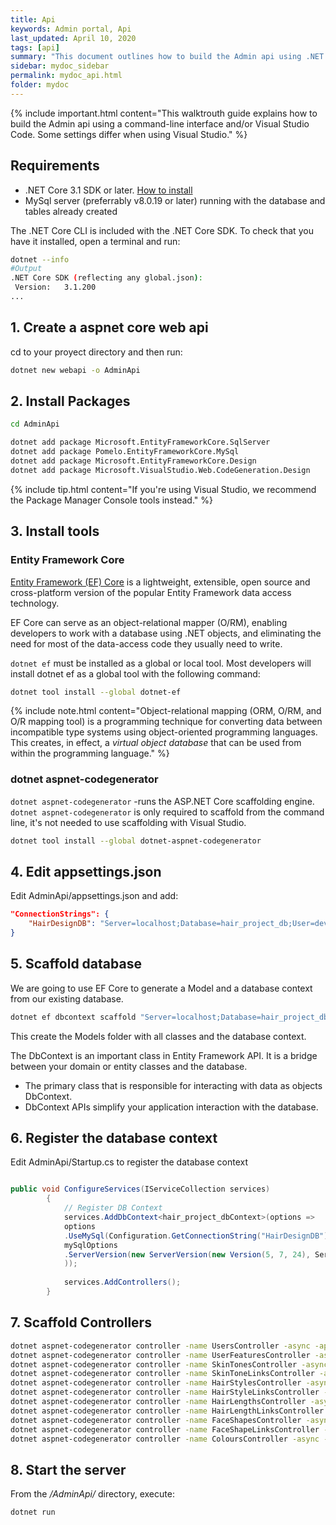 ```yaml
---
title: Api
keywords: Admin portal, Api
last_updated: April 10, 2020
tags: [api]
summary: "This document outlines how to build the Admin api using .NET core 3.1"
sidebar: mydoc_sidebar
permalink: mydoc_api.html
folder: mydoc
---
```


{% include important.html content="This walktrouth guide explains how to build the Admin api using a command-line interface and/or Visual Studio Code. Some settings differ when using Visual Studio." %}

## Requirements
- .NET Core 3.1 SDK or later. [How to install](https://docs.microsoft.com/en-us/dotnet/core/install/sdk?pivots=os-windows)
- MySql server (preferrably v8.0.19 or later) running with the database and tables already created

The .NET Core CLI is included with the .NET Core SDK. To check that you have it installed, open a terminal and run:
```bash
dotnet --info
#Output
.NET Core SDK (reflecting any global.json):
 Version:   3.1.200
...
```


## 1. Create a aspnet core web api
cd to your proyect directory and then run:

```bash
dotnet new webapi -o AdminApi
```


## 2. Install Packages
```bash
cd AdminApi

dotnet add package Microsoft.EntityFrameworkCore.SqlServer
dotnet add package Pomelo.EntityFrameworkCore.MySql
dotnet add package Microsoft.EntityFrameworkCore.Design
dotnet add package Microsoft.VisualStudio.Web.CodeGeneration.Design
```

{% include tip.html content="If you're using Visual Studio, we recommend the Package Manager Console tools instead." %}


## 3. Install tools
### Entity Framework Core
[Entity Framework (EF) Core](https://docs.microsoft.com/en-us/ef/core/) is a lightweight, extensible, open source and cross-platform version of the popular Entity Framework data access technology.

EF Core can serve as an object-relational mapper (O/RM), enabling developers to work with a database using .NET objects, and eliminating the need for most of the data-access code they usually need to write.

`dotnet ef` must be installed as a global or local tool. Most developers will install dotnet ef as a global tool with the following command:

```bash
dotnet tool install --global dotnet-ef
```

{% include note.html content="Object-relational mapping (ORM, O/RM, and O/R mapping tool) is a programming technique for converting data between incompatible type systems using object-oriented programming languages. This creates, in effect, a <i>virtual object database</i> that can be used from within the programming language." %}



### dotnet aspnet-codegenerator
`dotnet aspnet-codegenerator` -runs the ASP.NET Core scaffolding engine. `dotnet aspnet-codegenerator` is only required to scaffold from the command line, it's not needed to use scaffolding with Visual Studio.

```bash
dotnet tool install --global dotnet-aspnet-codegenerator
```

## 4. Edit appsettings.json
Edit AdminApi/appsettings.json and add:
```json
"ConnectionStrings": {
    "HairDesignDB": "Server=localhost;Database=hair_project_db;User=dev_admin;Password=administrator;"
}
```


## 5. Scaffold database
We are going to use EF Core to generate a Model and a database context from our existing database.

```bash
dotnet ef dbcontext scaffold "Server=localhost;Database=hair_project_db;User=dev_admin;Password=administrator;TreatTinyAsBoolean=true;" "Pomelo.EntityFrameworkCore.MySql" -o Models
```

This create the Models folder with all classes and the database context.

The DbContext is an important class in Entity Framework API. It is a bridge between your domain or entity classes and the database.
- The primary class that is responsible for interacting with data as objects DbContext.
- DbContext APIs simplify your application interaction with the database.

## 6. Register the database context

Edit AdminApi/Startup.cs to register the database context

```c#

public void ConfigureServices(IServiceCollection services)
        {
            // Register DB Context
            services.AddDbContext<hair_project_dbContext>(options =>
            options
            .UseMySql(Configuration.GetConnectionString("HairDesignDB"), mySqlOptions =>
            mySqlOptions
            .ServerVersion(new ServerVersion(new Version(5, 7, 24), ServerType.MySql))
            ));
            
            services.AddControllers();
        }
```


## 7. Scaffold Controllers


```bash
dotnet aspnet-codegenerator controller -name UsersController -async -api -m Users -dc hair_project_dbContext -outDir Controllers
dotnet aspnet-codegenerator controller -name UserFeaturesController -async -api -m UserFeatures -dc hair_project_dbContext -outDir Controllers
dotnet aspnet-codegenerator controller -name SkinTonesController -async -api -m SkinTones -dc hair_project_dbContext -outDir Controllers
dotnet aspnet-codegenerator controller -name SkinToneLinksController -async -api -m SkinToneLinks -dc hair_project_dbContext -outDir Controllers
dotnet aspnet-codegenerator controller -name HairStylesController -async -api -m HairStyles -dc hair_project_dbContext -outDir Controllers
dotnet aspnet-codegenerator controller -name HairStyleLinksController -async -api -m HairStyleLinks -dc hair_project_dbContext -outDir Controllers
dotnet aspnet-codegenerator controller -name HairLengthsController -async -api -m HairLengths -dc hair_project_dbContext -outDir Controllers
dotnet aspnet-codegenerator controller -name HairLengthLinksController -async -api -m HairLengthLinks -dc hair_project_dbContext -outDir Controllers
dotnet aspnet-codegenerator controller -name FaceShapesController -async -api -m FaceShapes -dc hair_project_dbContext -outDir Controllers
dotnet aspnet-codegenerator controller -name FaceShapeLinksController -async -api -m FaceShapeLinks -dc hair_project_dbContext -outDir Controllers
dotnet aspnet-codegenerator controller -name ColoursController -async -api -m Colours -dc hair_project_dbContext -outDir Controllers
```

## 8. Start the server

From the _/AdminApi/_ directory, execute:

```bash
dotnet run
```

